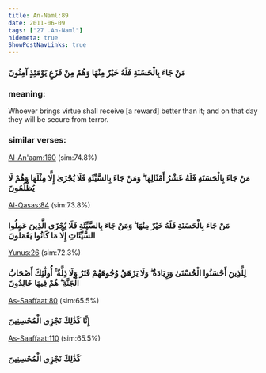 ```yaml
---
title: An-Naml:89
date: 2011-06-09
tags: ["27 .An-Naml"]
hidemeta: true 
ShowPostNavLinks: true 
---
```

### مَنْ جَاءَ بِالْحَسَنَةِ فَلَهُ خَيْرٌ مِنْهَا وَهُمْ مِنْ فَزَعٍ يَوْمَئِذٍ آمِنُونَ
### meaning: 
Whoever brings virtue shall receive [a reward] better than it; and on that day they will be secure from terror.
### similar verses: 

[Al-An'aam:160](/6/160) (sim:74.8%)

### مَنْ جَاءَ بِالْحَسَنَةِ فَلَهُ عَشْرُ أَمْثَالِهَا ۖ وَمَنْ جَاءَ بِالسَّيِّئَةِ فَلَا يُجْزَىٰ إِلَّا مِثْلَهَا وَهُمْ لَا يُظْلَمُونَ

[Al-Qasas:84](/28/84) (sim:73.8%)

### مَنْ جَاءَ بِالْحَسَنَةِ فَلَهُ خَيْرٌ مِنْهَا ۖ وَمَنْ جَاءَ بِالسَّيِّئَةِ فَلَا يُجْزَى الَّذِينَ عَمِلُوا السَّيِّئَاتِ إِلَّا مَا كَانُوا يَعْمَلُونَ

[Yunus:26](/10/26) (sim:72.3%)

### لِلَّذِينَ أَحْسَنُوا الْحُسْنَىٰ وَزِيَادَةٌ ۖ وَلَا يَرْهَقُ وُجُوهَهُمْ قَتَرٌ وَلَا ذِلَّةٌ ۚ أُولَٰئِكَ أَصْحَابُ الْجَنَّةِ ۖ هُمْ فِيهَا خَالِدُونَ

[As-Saaffaat:80](/37/80) (sim:65.5%)

### إِنَّا كَذَٰلِكَ نَجْزِي الْمُحْسِنِينَ

[As-Saaffaat:110](/37/110) (sim:65.5%)

### كَذَٰلِكَ نَجْزِي الْمُحْسِنِينَ
